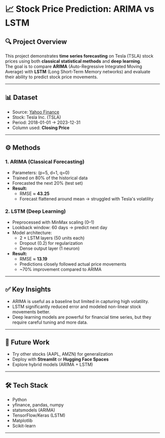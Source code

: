 # 📈 Stock Price Prediction: ARIMA vs LSTM

## 🔍 Project Overview
This project demonstrates **time series forecasting** on Tesla (TSLA) stock prices using both **classical statistical methods** and **deep learning**.  
The goal is to compare **ARIMA** (Auto-Regressive Integrated Moving Average) with **LSTM** (Long Short-Term Memory networks) and evaluate their ability to predict stock price movements.

---

## 📊 Dataset
- Source: [Yahoo Finance](https://pypi.org/project/yfinance/)
- Stock: Tesla Inc. (TSLA)
- Period: 2018-01-01 → 2023-12-31
- Column used: **Closing Price**

---

## ⚙️ Methods

### 1. ARIMA (Classical Forecasting)
- Parameters: (p=5, d=1, q=0)
- Trained on 80% of the historical data
- Forecasted the next 20% (test set)
- **Result:**
  - RMSE ≈ **43.25**
  - Forecast flattened around mean → struggled with Tesla's volatility

### 2. LSTM (Deep Learning)
- Preprocessed with MinMax scaling (0–1)
- Lookback window: 60 days → predict next day
- Model architecture:
  - 2 × LSTM layers (50 units each)
  - Dropout (0.2) for regularization
  - Dense output layer (1 neuron)
- **Result:**
  - RMSE ≈ **13.19**
  - Predictions closely followed actual price movements
  - ~70% improvement compared to ARIMA

---

## ✅ Key Insights
- ARIMA is useful as a baseline but limited in capturing high volatility.
- LSTM significantly reduced error and modeled non-linear stock movements better.
- Deep learning models are powerful for financial time series, but they require careful tuning and more data.

---

## 🚀 Future Work
- Try other stocks (AAPL, AMZN) for generalization
- Deploy with **Streamlit** or **Hugging Face Spaces**
- Explore hybrid models (ARIMA + LSTM)

---

## 🛠️ Tech Stack
- Python
- yfinance, pandas, numpy
- statsmodels (ARIMA)
- TensorFlow/Keras (LSTM)
- Matplotlib
- Scikit-learn

---

